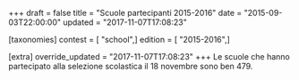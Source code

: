 +++
draft = false
title = "Scuole partecipanti 2015-2016"
date = "2015-09-03T22:00:00"
updated = "2017-11-07T17:08:23"

[taxonomies]
contest = [ "school",]
edition = [ "2015-2016",]

[extra]
override_updated = "2017-11-07T17:08:23"
+++
Le scuole che hanno partecipato alla selezione scolastica il 18 novembre sono ben 479.
